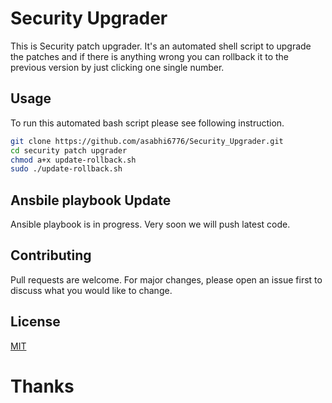 # Security Upgrader
This is Security patch upgrader. It's an automated shell script to upgrade the patches and if there is anything wrong you can rollback it to the previous version by just clicking one single number.

## Usage
To run this automated bash script please see following instruction.

```bash
git clone https://github.com/asabhi6776/Security_Upgrader.git
cd security patch upgrader
chmod a+x update-rollback.sh
sudo ./update-rollback.sh
```

## Ansbile playbook Update
Ansible playbook is in progress. Very soon we will push latest code.

## Contributing
Pull requests are welcome. For major changes, please open an issue first to discuss what you would like to change.

## License
[MIT](https://mit-license.org/)


# Thanks
